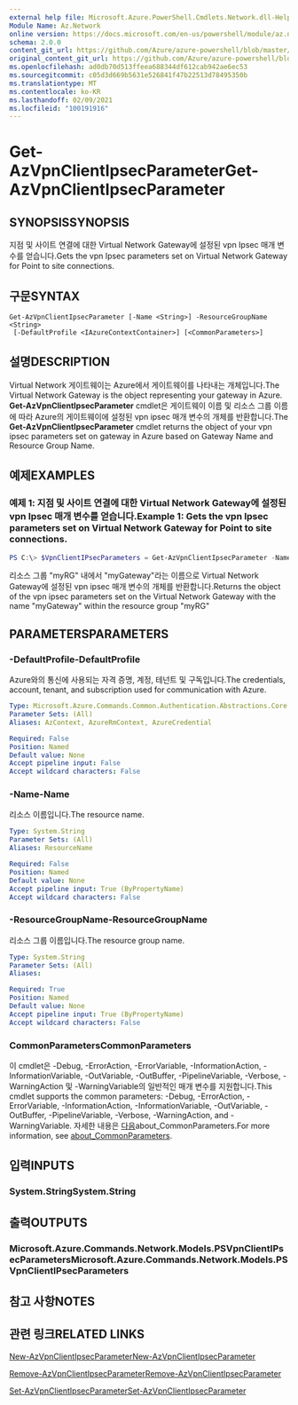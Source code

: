 ```yaml
---
external help file: Microsoft.Azure.PowerShell.Cmdlets.Network.dll-Help.xml
Module Name: Az.Network
online version: https://docs.microsoft.com/en-us/powershell/module/az.network/get-azvpnclientipsecparameter
schema: 2.0.0
content_git_url: https://github.com/Azure/azure-powershell/blob/master/src/Network/Network/help/Get-AzVpnClientIpsecParameter.md
original_content_git_url: https://github.com/Azure/azure-powershell/blob/master/src/Network/Network/help/Get-AzVpnClientIpsecParameter.md
ms.openlocfilehash: ad0db70d513ffeea688344df612cab942ae6ec53
ms.sourcegitcommit: c05d3d669b5631e526841f47b22513d78495350b
ms.translationtype: MT
ms.contentlocale: ko-KR
ms.lasthandoff: 02/09/2021
ms.locfileid: "100191916"
---
```

# <span data-ttu-id="91832-101">Get-AzVpnClientIpsecParameter</span><span class="sxs-lookup"><span data-stu-id="91832-101">Get-AzVpnClientIpsecParameter</span></span>

## <span data-ttu-id="91832-102">SYNOPSIS</span><span class="sxs-lookup"><span data-stu-id="91832-102">SYNOPSIS</span></span>
<span data-ttu-id="91832-103">지점 및 사이트 연결에 대한 Virtual Network Gateway에 설정된 vpn Ipsec 매개 변수를 얻습니다.</span><span class="sxs-lookup"><span data-stu-id="91832-103">Gets the vpn Ipsec parameters set on Virtual Network Gateway for Point to site connections.</span></span>

## <span data-ttu-id="91832-104">구문</span><span class="sxs-lookup"><span data-stu-id="91832-104">SYNTAX</span></span>

```
Get-AzVpnClientIpsecParameter [-Name <String>] -ResourceGroupName <String>
 [-DefaultProfile <IAzureContextContainer>] [<CommonParameters>]
```

## <span data-ttu-id="91832-105">설명</span><span class="sxs-lookup"><span data-stu-id="91832-105">DESCRIPTION</span></span>
<span data-ttu-id="91832-106">Virtual Network 게이트웨이는 Azure에서 게이트웨이를 나타내는 개체입니다.</span><span class="sxs-lookup"><span data-stu-id="91832-106">The Virtual Network Gateway is the object representing your gateway in Azure.</span></span>
<span data-ttu-id="91832-107">**Get-AzVpnClientIpsecParameter** cmdlet은 게이트웨이 이름 및 리소스 그룹 이름에 따라 Azure의 게이트웨이에 설정된 vpn ipsec 매개 변수의 개체를 반환합니다.</span><span class="sxs-lookup"><span data-stu-id="91832-107">The **Get-AzVpnClientIpsecParameter** cmdlet returns the object of your vpn ipsec parameters set on gateway in Azure based on Gateway Name and Resource Group Name.</span></span>

## <span data-ttu-id="91832-108">예제</span><span class="sxs-lookup"><span data-stu-id="91832-108">EXAMPLES</span></span>

### <span data-ttu-id="91832-109">예제 1: 지점 및 사이트 연결에 대한 Virtual Network Gateway에 설정된 vpn Ipsec 매개 변수를 얻습니다.</span><span class="sxs-lookup"><span data-stu-id="91832-109">Example 1: Gets the vpn Ipsec parameters set on Virtual Network Gateway for Point to site connections.</span></span>
```powershell
PS C:\> $VpnClientIPsecParameters = Get-AzVpnClientIpsecParameter -Name myGateway -ResourceGroupName myRG
```

<span data-ttu-id="91832-110">리소스 그룹 "myRG" 내에서 "myGateway"라는 이름으로 Virtual Network Gateway에 설정된 vpn ipsec 매개 변수의 개체를 반환합니다.</span><span class="sxs-lookup"><span data-stu-id="91832-110">Returns the object of the vpn ipsec parameters set on the Virtual Network Gateway with the name "myGateway" within the resource group "myRG"</span></span>

## <span data-ttu-id="91832-111">PARAMETERS</span><span class="sxs-lookup"><span data-stu-id="91832-111">PARAMETERS</span></span>

### <span data-ttu-id="91832-112">-DefaultProfile</span><span class="sxs-lookup"><span data-stu-id="91832-112">-DefaultProfile</span></span>
<span data-ttu-id="91832-113">Azure와의 통신에 사용되는 자격 증명, 계정, 테넌트 및 구독입니다.</span><span class="sxs-lookup"><span data-stu-id="91832-113">The credentials, account, tenant, and subscription used for communication with Azure.</span></span>

```yaml
Type: Microsoft.Azure.Commands.Common.Authentication.Abstractions.Core.IAzureContextContainer
Parameter Sets: (All)
Aliases: AzContext, AzureRmContext, AzureCredential

Required: False
Position: Named
Default value: None
Accept pipeline input: False
Accept wildcard characters: False
```

### <span data-ttu-id="91832-114">-Name</span><span class="sxs-lookup"><span data-stu-id="91832-114">-Name</span></span>
<span data-ttu-id="91832-115">리소스 이름입니다.</span><span class="sxs-lookup"><span data-stu-id="91832-115">The resource name.</span></span>

```yaml
Type: System.String
Parameter Sets: (All)
Aliases: ResourceName

Required: False
Position: Named
Default value: None
Accept pipeline input: True (ByPropertyName)
Accept wildcard characters: False
```

### <span data-ttu-id="91832-116">-ResourceGroupName</span><span class="sxs-lookup"><span data-stu-id="91832-116">-ResourceGroupName</span></span>
<span data-ttu-id="91832-117">리소스 그룹 이름입니다.</span><span class="sxs-lookup"><span data-stu-id="91832-117">The resource group name.</span></span>

```yaml
Type: System.String
Parameter Sets: (All)
Aliases:

Required: True
Position: Named
Default value: None
Accept pipeline input: True (ByPropertyName)
Accept wildcard characters: False
```

### <span data-ttu-id="91832-118">CommonParameters</span><span class="sxs-lookup"><span data-stu-id="91832-118">CommonParameters</span></span>
<span data-ttu-id="91832-119">이 cmdlet은 -Debug, -ErrorAction, -ErrorVariable, -InformationAction, -InformationVariable, -OutVariable, -OutBuffer, -PipelineVariable, -Verbose, -WarningAction 및 -WarningVariable의 일반적인 매개 변수를 지원합니다.</span><span class="sxs-lookup"><span data-stu-id="91832-119">This cmdlet supports the common parameters: -Debug, -ErrorAction, -ErrorVariable, -InformationAction, -InformationVariable, -OutVariable, -OutBuffer, -PipelineVariable, -Verbose, -WarningAction, and -WarningVariable.</span></span> <span data-ttu-id="91832-120">자세한 내용은 [다음](http://go.microsoft.com/fwlink/?LinkID=113216)about_CommonParameters.</span><span class="sxs-lookup"><span data-stu-id="91832-120">For more information, see [about_CommonParameters](http://go.microsoft.com/fwlink/?LinkID=113216).</span></span>

## <span data-ttu-id="91832-121">입력</span><span class="sxs-lookup"><span data-stu-id="91832-121">INPUTS</span></span>

### <span data-ttu-id="91832-122">System.String</span><span class="sxs-lookup"><span data-stu-id="91832-122">System.String</span></span>

## <span data-ttu-id="91832-123">출력</span><span class="sxs-lookup"><span data-stu-id="91832-123">OUTPUTS</span></span>

### <span data-ttu-id="91832-124">Microsoft.Azure.Commands.Network.Models.PSVpnClientIPsecParameters</span><span class="sxs-lookup"><span data-stu-id="91832-124">Microsoft.Azure.Commands.Network.Models.PSVpnClientIPsecParameters</span></span>

## <span data-ttu-id="91832-125">참고 사항</span><span class="sxs-lookup"><span data-stu-id="91832-125">NOTES</span></span>

## <span data-ttu-id="91832-126">관련 링크</span><span class="sxs-lookup"><span data-stu-id="91832-126">RELATED LINKS</span></span>

[<span data-ttu-id="91832-127">New-AzVpnClientIpsecParameter</span><span class="sxs-lookup"><span data-stu-id="91832-127">New-AzVpnClientIpsecParameter</span></span>](./New-AzVpnClientIpsecParameter.md)

[<span data-ttu-id="91832-128">Remove-AzVpnClientIpsecParameter</span><span class="sxs-lookup"><span data-stu-id="91832-128">Remove-AzVpnClientIpsecParameter</span></span>](./Remove-AzVpnClientIpsecParameter.md)

[<span data-ttu-id="91832-129">Set-AzVpnClientIpsecParameter</span><span class="sxs-lookup"><span data-stu-id="91832-129">Set-AzVpnClientIpsecParameter</span></span>](./Set-AzVpnClientIpsecParameter.md)
